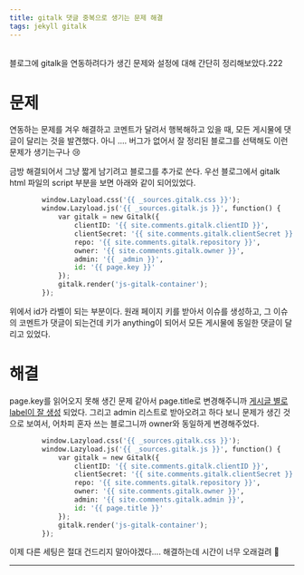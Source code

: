 ```yaml
---
title: gitalk 댓글 중복으로 생기는 문제 해결
tags: jekyll gitalk
---
```


<br/>
블로그에 gitalk을 연동하려다가 생긴 문제와 설정에 대해 간단히 정리해보았다.222 <br/>
<!--more-->

# 문제
연동하는 문제를 겨우 해결하고 코멘트가 달려서 행복해하고 있을 때, 모든 게시물에 댓글이 달리는 것을 발견했다.
아니 .... 버그가 없어서 잘 정리된 블로그를 선택해도 이런 문제가 생기는구나 😢

금방 해결되어서 그냥 짧게 남기려고 블로그를 추가로 쓴다. 우선 블로그에서 gitalk html 파일의 script 부분을 보면 아래와 같이 되어있었다.

```python
		window.Lazyload.css('{{ _sources.gitalk.css }}');
		window.Lazyload.js('{{ _sources.gitalk.js }}', function() {
			var gitalk = new Gitalk({
				clientID: '{{ site.comments.gitalk.clientID }}',
				clientSecret: '{{ site.comments.gitalk.clientSecret }}',
				repo: '{{ site.comments.gitalk.repository }}',
				owner: '{{ site.comments.gitalk.owner }}',
				admin: '{{ _admin }}',
				id: '{{ page.key }}'
			});
			gitalk.render('js-gitalk-container');
		});
```

위에서 id가 라벨이 되는 부분이다.
원래 페이지 키를 받아서 이슈를 생성하고, 그 이슈의 코멘트가 댓글이 되는건데 키가 anything이 되어서 모든 게시물에 동일한 댓글이 달리고 있었다.


# 해결

page.key를 읽어오지 못해 생긴 문제 같아서 page.title로 변경해주니까 [게시글 별로 label이 잘 생성](https://github.com/yenilee/yenilee.github.io/issues) 되었다.
그리고 admin 리스트로 받아오려고 하다 보니 문제가 생긴 것으로 보여서, 어차피 혼자 쓰는 블로그니까 owner와 동일하게 변경해주었다.

```python
		window.Lazyload.css('{{ _sources.gitalk.css }}');
		window.Lazyload.js('{{ _sources.gitalk.js }}', function() {
			var gitalk = new Gitalk({
				clientID: '{{ site.comments.gitalk.clientID }}',
				clientSecret: '{{ site.comments.gitalk.clientSecret }}',
				repo: '{{ site.comments.gitalk.repository }}',
				owner: '{{ site.comments.gitalk.owner }}',
				admin: '{{ site.comments.gitalk.admin }}',
				id: '{{ page.title }}'
			});
			gitalk.render('js-gitalk-container');
		});

```

이제 다른 세팅은 절대 건드리지 말아야겠다.... 해결하는데 시간이 너무 오래걸려 🥲

---

